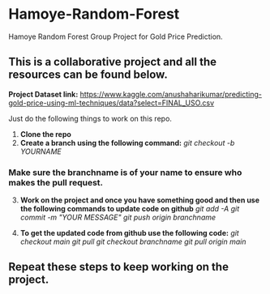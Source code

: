 # Hamoye-Random-Forest
Hamoye Random Forest Group Project for Gold Price Prediction.

## This is a collaborative project and all the resources can be found below.

**Project Dataset link:** https://www.kaggle.com/anushaharikumar/predicting-gold-price-using-ml-techniques/data?select=FINAL_USO.csv


Just do the following things to work on this repo.

 1. **Clone the repo**
 2. **Create a branch using the following command:**
 	*git checkout -b YOURNAME*

### Make sure the branchname is of your name to ensure who makes the pull request.

 3. **Work on the project and once you have something good and then use the following commands to update code on github**
 	*git add -A*
 	*git commit -m "YOUR MESSAGE"*
 	*git push origin branchname*



 4. **To get the updated code from github use the following code:**
	*git checkout main*
	*git pull*
	*git checkout branchname*
	*git pull origin main*

## Repeat these steps to keep working on the project.